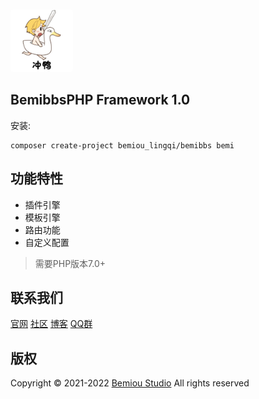 <img src="./static/img/cy.jpeg" width="100" style="margin-top: 10px;border-radius:4px;" alt="">

## BemibbsPHP Framework 1.0
安装:
```
composer create-project bemiou_lingqi/bemibbs bemi
```
## 功能特性
+ 插件引擎
+ 模板引擎
+ 路由功能
+ 自定义配置
>需要PHP版本7.0+

## 联系我们
<!--[官网](http://www.bemiou.cn/)
[社区](http://bbs.bemiou.cn/)
[博客](http://blog.bemiou.cn/)
[QQ群](https://jq.qq.com/?_wv=1027&k=dXo1Hqj1)-->
<a href="http://www.bemiou.cn/" target="_blank">官网</a>
<a href="http://bbs.bemiou.cn/" target="_blank">社区</a>
<a href="http://blog.bemiou.cn/" target="_blank">博客</a>
<a href="https://jq.qq.com/?_wv=1027&k=dXo1Hqj1" target="_blank">QQ群</a>
## 版权
Copyright &copy; 2021-2022 <a href="http://www.bemiou.cn/" target="_blank">Bemiou Studio</a> All rights reserved